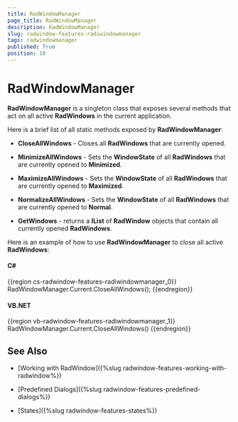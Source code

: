 ```yaml
---
title: RadWindowManager
page_title: RadWindowManager
description: RadWindowManager
slug: radwindow-features-radiwindowmanager
tags: radwindowmanager
published: True
position: 10
---
```


# RadWindowManager

__RadWindowManager__ is a singleton class that exposes several methods that act on all active __RadWindows__ in the current application.

Here is a brief list of all static methods exposed by __RadWindowManager__:

* __CloseAllWindows__ - Closes all __RadWindows__ that are currently opened.

* __MinimizeAllWindows__ - Sets the __WindowState__ of all __RadWindows__ that are currently opened to __Minimized__.

* __MaximizeAllWindows__ - Sets the __WindowState__ of all __RadWindows__ that are currently opened to __Maximized__.

* __NormalizeAllWindows__ - Sets the __WindowState__ of all __RadWindows__ that are currently opened to __Normal__.

* __GetWindows__ - returns a __IList__ of __RadWindow__ objects that contain all currently opened __RadWindows__.

Here is an example of how to use __RadWindowManager__ to close all active __RadWindows__:

#### __C#__

{{region cs-radwindow-features-radiwindowmanager_0}}
	RadWindowManager.Current.CloseAllWindows();
{{endregion}}

#### __VB.NET__

{{region vb-radwindow-features-radiwindowmanager_1}}
	RadWindowManager.Current.CloseAllWindows()
{{endregion}}

## See Also

 * [Working with RadWindow]({%slug radwindow-features-working-with-radwindow%})

 * [Predefined Dialogs]({%slug radwindow-features-predefined-dialogs%})

 * [States]({%slug radwindow-features-states%})
